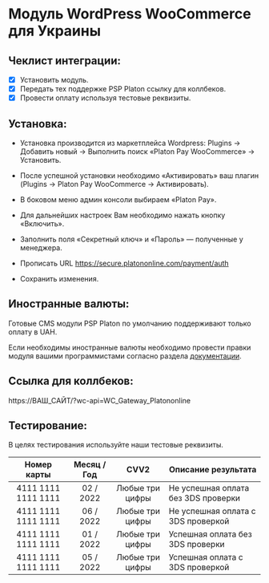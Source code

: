 # Модуль WordPress WooCommerce для Украины

## Чеклист интеграции:
- [x] Установить модуль.
- [x] Передать тех поддержке PSP Platon  ссылку для коллбеков.
- [x] Провести оплату используя тестовые реквизиты.

## Установка:

* Установка производится из маркетплейса Wordpress: Plugins -> Добавить новый -> Выполнить поиск «Platon Pay WooCommerce» -> Установить.

* После успешной установки необходимо «Активировать» ваш плагин (Plugins -> Platon Pay WooCommerce -> Активировать).

* В боковом меню админ консоли выбираем «Platon Pay».

* Для дальнейших настроек Вам необходимо нажать кнопку «Включить».

* Заполнить поля «Секретный ключ» и «Пароль» — полученные у менеджера.

* Прописать URL https://secure.platononline.com/payment/auth

* Сохранить изменения.

## Иностранные валюты:
Готовые CMS модули PSP Platon по умолчанию поддерживают только оплату в UAH.

Если необходимы иностранные валюты необходимо провести правки модуля вашими программистами согласно раздела [документации](https://platon.atlassian.net/wiki/spaces/docs/pages/1810235393).

## Ссылка для коллбеков:
https://ВАШ_САЙТ/?wc-api=WC_Gateway_Platononline

## Тестирование:
В целях тестирования используйте наши тестовые реквизиты.

| Номер карты  | Месяц / Год | CVV2 | Описание результата |
| :---:  | :---:  | :---:  | --- |
| 4111  1111  1111  1111 | 02 / 2022 | Любые три цифры | Не успешная оплата без 3DS проверки |
| 4111  1111  1111  1111 | 06 / 2022 | Любые три цифры | Не успешная оплата с 3DS проверкой |
| 4111  1111  1111  1111 | 01 / 2022 | Любые три цифры | Успешная оплата без 3DS проверки |
| 4111  1111  1111  1111 | 05 / 2022 | Любые три цифры | Успешная оплата с 3DS проверкой |
